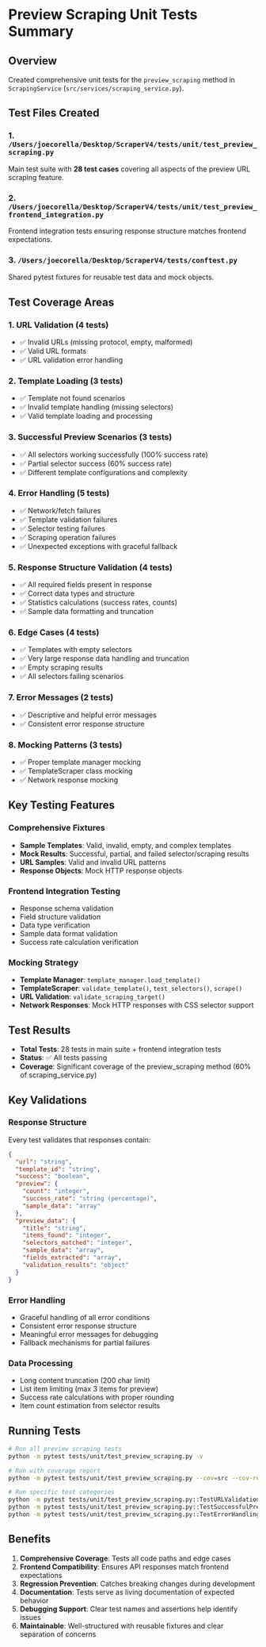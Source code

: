 # Preview Scraping Unit Tests Summary

## Overview
Created comprehensive unit tests for the `preview_scraping` method in `ScrapingService` (`src/services/scraping_service.py`).

## Test Files Created

### 1. `/Users/joecorella/Desktop/ScraperV4/tests/unit/test_preview_scraping.py`
Main test suite with **28 test cases** covering all aspects of the preview URL scraping feature.

### 2. `/Users/joecorella/Desktop/ScraperV4/tests/unit/test_preview_frontend_integration.py`
Frontend integration tests ensuring response structure matches frontend expectations.

### 3. `/Users/joecorella/Desktop/ScraperV4/tests/conftest.py`
Shared pytest fixtures for reusable test data and mock objects.

## Test Coverage Areas

### 1. URL Validation (4 tests)
- ✅ Invalid URLs (missing protocol, empty, malformed)
- ✅ Valid URL formats
- ✅ URL validation error handling

### 2. Template Loading (3 tests)
- ✅ Template not found scenarios
- ✅ Invalid template handling (missing selectors)
- ✅ Valid template loading and processing

### 3. Successful Preview Scenarios (3 tests)
- ✅ All selectors working successfully (100% success rate)
- ✅ Partial selector success (60% success rate)
- ✅ Different template configurations and complexity

### 4. Error Handling (5 tests)
- ✅ Network/fetch failures
- ✅ Template validation failures
- ✅ Selector testing failures
- ✅ Scraping operation failures
- ✅ Unexpected exceptions with graceful fallback

### 5. Response Structure Validation (4 tests)
- ✅ All required fields present in response
- ✅ Correct data types and structure
- ✅ Statistics calculations (success rates, counts)
- ✅ Sample data formatting and truncation

### 6. Edge Cases (4 tests)
- ✅ Templates with empty selectors
- ✅ Very large response data handling and truncation
- ✅ Empty scraping results
- ✅ All selectors failing scenarios

### 7. Error Messages (2 tests)
- ✅ Descriptive and helpful error messages
- ✅ Consistent error response structure

### 8. Mocking Patterns (3 tests)
- ✅ Proper template manager mocking
- ✅ TemplateScraper class mocking
- ✅ Network response mocking

## Key Testing Features

### Comprehensive Fixtures
- **Sample Templates**: Valid, invalid, empty, and complex templates
- **Mock Results**: Successful, partial, and failed selector/scraping results
- **URL Samples**: Valid and invalid URL patterns
- **Response Objects**: Mock HTTP response objects

### Frontend Integration Testing
- Response schema validation
- Field structure validation
- Data type verification
- Sample data format validation
- Success rate calculation verification

### Mocking Strategy
- **Template Manager**: `template_manager.load_template()`
- **TemplateScraper**: `validate_template()`, `test_selectors()`, `scrape()`
- **URL Validation**: `validate_scraping_target()`
- **Network Responses**: Mock HTTP responses with CSS selector support

## Test Results
- **Total Tests**: 28 tests in main suite + frontend integration tests
- **Status**: ✅ All tests passing
- **Coverage**: Significant coverage of the preview_scraping method (60% of scraping_service.py)

## Key Validations

### Response Structure
Every test validates that responses contain:
```json
{
  "url": "string",
  "template_id": "string", 
  "success": "boolean",
  "preview": {
    "count": "integer",
    "success_rate": "string (percentage)",
    "sample_data": "array"
  },
  "preview_data": {
    "title": "string",
    "items_found": "integer",
    "selectors_matched": "integer", 
    "sample_data": "array",
    "fields_extracted": "array",
    "validation_results": "object"
  }
}
```

### Error Handling
- Graceful handling of all error conditions
- Consistent error response structure
- Meaningful error messages for debugging
- Fallback mechanisms for partial failures

### Data Processing
- Long content truncation (200 char limit)
- List item limiting (max 3 items for preview)
- Success rate calculations with proper rounding
- Item count estimation from selector results

## Running Tests

```bash
# Run all preview scraping tests
python -m pytest tests/unit/test_preview_scraping.py -v

# Run with coverage report
python -m pytest tests/unit/test_preview_scraping.py --cov=src --cov-report=html

# Run specific test categories
python -m pytest tests/unit/test_preview_scraping.py::TestURLValidation -v
python -m pytest tests/unit/test_preview_scraping.py::TestSuccessfulPreview -v
python -m pytest tests/unit/test_preview_scraping.py::TestErrorHandling -v
```

## Benefits

1. **Comprehensive Coverage**: Tests all code paths and edge cases
2. **Frontend Compatibility**: Ensures API responses match frontend expectations  
3. **Regression Prevention**: Catches breaking changes during development
4. **Documentation**: Tests serve as living documentation of expected behavior
5. **Debugging Support**: Clear test names and assertions help identify issues
6. **Maintainable**: Well-structured with reusable fixtures and clear separation of concerns